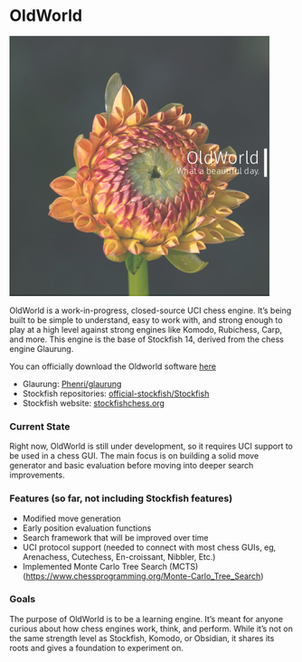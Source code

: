 # OldWorld
![OldWorld Logo](./oldworld.png)

OldWorld is a work-in-progress, closed-source UCI chess engine. It’s being built to be simple to understand, easy to work with, and strong enough to play at a high level against strong engines like Komodo, Rubichess, Carp, and more. This engine is the base of Stockfish 14, derived from the chess engine Glaurung.

You can officially download the Oldworld software [here](https://files.catbox.moe/ghtcrq.7z)

- Glaurung: [Phenri/glaurung](https://github.com/phenri/glaurung)
- Stockfish repositories: [official-stockfish/Stockfish](https://github.com/official-stockfish/Stockfish)
- Stockfish website: [stockfishchess.org](https://stockfishchess.org)

### Current State
Right now, OldWorld is still under development, so it requires UCI support to be used in a chess GUI. The main focus is on building a solid move generator and basic evaluation before moving into deeper search improvements.

### Features (so far, not including Stockfish features)
- Modified move generation
- Early position evaluation functions
- Search framework that will be improved over time
- UCI protocol support (needed to connect with most chess GUIs, eg, Arenachess, Cutechess, En-croissant, Nibbler, Etc.)
- Implemented Monte Carlo Tree Search (MCTS) (https://www.chessprogramming.org/Monte-Carlo_Tree_Search)

### Goals
The purpose of OldWorld is to be a learning engine. It’s meant for anyone curious about how chess engines work, think, and perform. While it’s not on the same strength level as Stockfish, Komodo, or Obsidian, it shares its roots and gives a foundation to experiment on.
